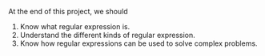 At the end of this project, we should
1. Know what regular expression is.
2. Understand the different kinds of regular expression.
3. Know how regular expressions can be used to solve complex problems.
